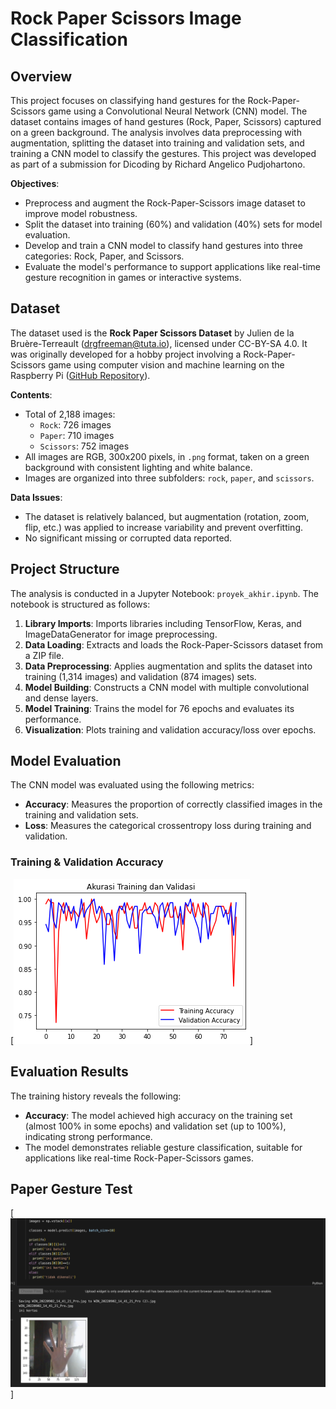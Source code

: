 # Rock Paper Scissors Image Classification

## Overview
This project focuses on classifying hand gestures for the Rock-Paper-Scissors game using a Convolutional Neural Network (CNN) model. The dataset contains images of hand gestures (Rock, Paper, Scissors) captured on a green background. The analysis involves data preprocessing with augmentation, splitting the dataset into training and validation sets, and training a CNN model to classify the gestures. This project was developed as part of a submission for Dicoding by Richard Angelico Pudjohartono.

**Objectives**:
- Preprocess and augment the Rock-Paper-Scissors image dataset to improve model robustness.
- Split the dataset into training (60%) and validation (40%) sets for model evaluation.
- Develop and train a CNN model to classify hand gestures into three categories: Rock, Paper, and Scissors.
- Evaluate the model's performance to support applications like real-time gesture recognition in games or interactive systems.

## Dataset
The dataset used is the **Rock Paper Scissors Dataset** by Julien de la Bruère-Terreault (drgfreeman@tuta.io), licensed under CC-BY-SA 4.0. It was originally developed for a hobby project involving a Rock-Paper-Scissors game using computer vision and machine learning on the Raspberry Pi ([GitHub Repository](https://github.com/DrGFreeman/rps-cv)).

**Contents**:
- Total of 2,188 images:
  - `Rock`: 726 images
  - `Paper`: 710 images
  - `Scissors`: 752 images
- All images are RGB, 300x200 pixels, in `.png` format, taken on a green background with consistent lighting and white balance.
- Images are organized into three subfolders: `rock`, `paper`, and `scissors`.

**Data Issues**:
- The dataset is relatively balanced, but augmentation (rotation, zoom, flip, etc.) was applied to increase variability and prevent overfitting.
- No significant missing or corrupted data reported.

## Project Structure
The analysis is conducted in a Jupyter Notebook: `proyek_akhir.ipynb`. The notebook is structured as follows:
1. **Library Imports**: Imports libraries including TensorFlow, Keras, and ImageDataGenerator for image preprocessing.
2. **Data Loading**: Extracts and loads the Rock-Paper-Scissors dataset from a ZIP file.
3. **Data Preprocessing**: Applies augmentation and splits the dataset into training (1,314 images) and validation (874 images) sets.
4. **Model Building**: Constructs a CNN model with multiple convolutional and dense layers.
5. **Model Training**: Trains the model for 76 epochs and evaluates its performance.
6. **Visualization**: Plots training and validation accuracy/loss over epochs.

## Model Evaluation
The CNN model was evaluated using the following metrics:
- **Accuracy**: Measures the proportion of correctly classified images in the training and validation sets.
- **Loss**: Measures the categorical crossentropy loss during training and validation.

### Training & Validation Accuracy
[![Training Accuracy](https://github.com/angelalim88/RockPaperScissor-Image-Prediction/blob/main/images/training_accuracy.png)]

## Evaluation Results
The training history reveals the following:
- **Accuracy**: The model achieved high accuracy on the training set (almost 100% in some epochs) and validation set (up to 100%), indicating strong performance.
- The model demonstrates reliable gesture classification, suitable for applications like real-time Rock-Paper-Scissors games.

## Paper Gesture Test
[![Paper Gesture Test](https://github.com/angelalim88/RockPaperScissor-Image-Prediction/blob/main/images/test_model.png)]